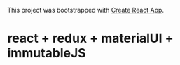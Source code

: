 This project was bootstrapped with [Create React App](https://github.com/facebookincubator/create-react-app).

# react + redux + materialUI + immutableJS
